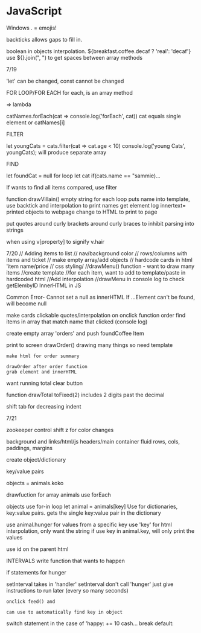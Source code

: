 # JavaScript

Windows . = emojis!

backticks allows gaps to fill in. 

boolean in objects interpolation.
    ${breakfast.coffee.decaf ? 'real': 'decaf'}
    use ${}.join(", ") to get spaces between array methods

7/19

'let' can be changed, const cannot be changed

FOR LOOP/FOR EACH
for each, is an array method

=> lambda

catNames.forEach(cat => console.log('forEach', cat))
    cat equals single element or catNames[i]

FILTER

let youngCats = cats.filter(cat => cat.age < 10)
console.log('young Cats', youngCats);
will produce separate array

FIND

let foundCat = null
for loop
    let cat
    if(cats.name == "sammie)...

If wants to find all items compared, use filter

function drawVillain()
empty string
for each loop puts name into template, use backtick and interpolation to print names
get element
log
innertext= printed objects to webpage
change to HTML to print to page

put quotes around curly brackets around curly braces to inhibit parsing into strings

when using v[property] to signify v.hair

7/20
// Adding items to list
// nav/background color
// rows/columns with items and ticket
// make empty array/add objects
// hardcode cards in html 'item name/price
// css styling/
//drawMenu() function - want to draw many items
    //create template
    //for each item, want to add to template/paste in hardcoded html
    //Add interpolation
    //drawMenu in console log to check
    getElembyID
    InnerHTML in JS

 Common Error-
 Cannot set a null as innerHTML
 If ...Element can't be found, will become null   

make cards clickable
quotes/interpolation on onclick
function order
    find items in array that match name that clicked
    (console log)

create empty array 'orders' and push foundCoffee Item

print to screen
    drawOrder()
    drawing many things so need template

    make html for order summary
    
    drawOrder after order function
    grab element and innerHTML

want running total
clear button

function drawTotal
    toFixed(2) includes 2 digits past the decimal

shift tab for decreasing indent

7/21

zookeeper
control shift z for color changes

background and links/html/js
headers/main container fluid
rows, cols, paddings, margins

create object/dictionary

key/value pairs

objects = animals.koko

drawfuction for array animals
    use forEach

objects use for-in loop
    let animal = animals[key] Use for dictionaries, key:value pairs.
        gets the single key:value pair in the dictionary

use animal.hunger for values from a specific key
use 'key' for html interpolation, only want the string
    if use key in animal.key, will only print the values


use id on the parent html

INTERVALS
write function that wants to happen

if statements for hunger

setInterval takes in 'handler'
    setInterval
    don't call 'hunger' just give instructions to run later (every so many seconds)

    onclick feed() and 
    
    can use to automatically find key in object

switch statement
 in the case of 'happy: += 10 cash...
 break
 default: 